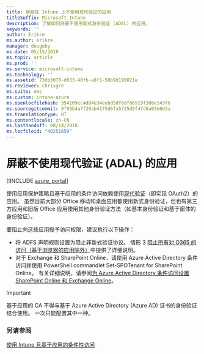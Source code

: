 ```yaml
---
title: 屏蔽在 Intune 上不使用现代验证的应用
titleSuffix: Microsoft Intune
description: 了解如何屏蔽不使用新式身份验证 (ADAL) 的应用。
keywords: ''
author: Erikre
ms.author: erikre
manager: dougeby
ms.date: 05/15/2018
ms.topic: article
ms.prod: ''
ms.service: microsoft-intune
ms.technology: ''
ms.assetid: 73db3070-d033-40fb-a8f1-58b9d198021e
ms.reviewer: chrisgre
ms.suite: ems
ms.custom: intune-azure
ms.openlocfilehash: 354109cc4d84e34eebd5df6df86919f386e143f6
ms.sourcegitcommit: 9f99b4a7f20ab4175d6fa5735d9f4fd6a03e0d3a
ms.translationtype: HT
ms.contentlocale: zh-CN
ms.lasthandoff: 08/14/2018
ms.locfileid: "40251659"
---
```

# <a name="block-apps-that-do-not-use-modern-authentication-adal"></a>屏蔽不使用现代验证 (ADAL) 的应用

[!INCLUDE [azure_portal](./includes/azure_portal.md)]

使用应用保护策略且基于应用的条件访问依赖使用[现代验证](https://support.office.com/article/Using-Office-365-modern-authentication-with-Office-clients-776c0036-66fd-41cb-8928-5495c0f9168a)（即实现 OAuth2）的应用。 虽然目前大部分 Office 移动和桌面应用都使用新式身份验证，但也有第三方应用和旧版 Office 应用使用其他身份验证方法（如基本身份验证和基于窗体的身份验证）。

要阻止向这些应用授予访问权限，建议执行以下操作：

* 将 ADFS 声明规则设置为阻止非新式验证协议。 情形 3 [阻止所有对 O365 的访问（基于浏览器的应用除外）](https://technet.microsoft.com/library/dn592182.aspx)中提供了详细说明。
* 对于 Exchange 和 SharePoint Online，请使用 Azure Active Directory 条件访问并使用 PowerShell commandlet Set-SPOTenant for SharePoint Online。 有关详细说明，请参阅[为 Azure Active Directory 条件访问设置 SharePoint Online 和 Exchange Online](https://docs.microsoft.com/azure/active-directory/active-directory-conditional-access-no-modern-authentication#legacy-authentication-protocols)。


>[!IMPORTANT]
>基于应用的 CA 不得与基于 Azure Active Directory (Azure AD) 证书的身份验证结合使用。 一次只能配置其中一种。

### <a name="see-also"></a>另请参阅
[使用 Intune 且基于应用的条件性访问](app-based-conditional-access-intune.md)
